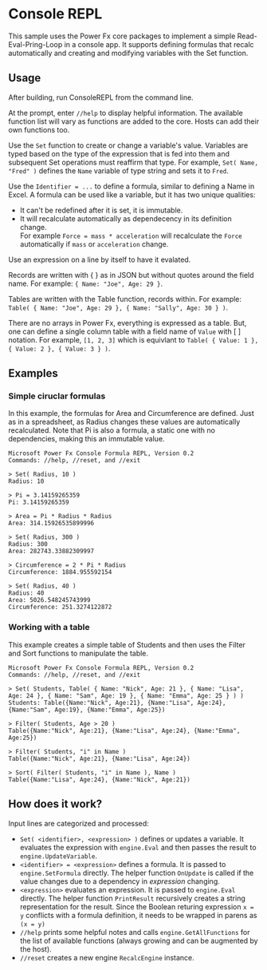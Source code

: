 # Console REPL

This sample uses the Power Fx core packages to implement a simple Read-Eval-Pring-Loop in a console app.  It supports defining formulas that recalc automatically and creating and modifying variables with the Set function.

## Usage

After building, run ConsoleREPL from the command line.

At the prompt, enter `//help` to display helpful information.  The available function list will vary as functions are added to the core.  Hosts can add their own functions too.

Use the `Set` function to create or change a variable's value.  Variables are typed based on the type of the expression that is fed into them and subsequent Set operations must reaffirm that type.  For example, `Set( Name, "Fred" )` defines the `Name` variable of type string and sets it to `Fred`.

Use the `Identifier = ...` to define a formula, similar to defining a Name in Excel.  A formula can be used like a variable, but it has two unique qualities:
- It can't be redefined after it is set, it is immutable.
- It will recalculate automatically as dependecency in its definition change.  
For example `Force = mass * acceleration` will recalculate the `Force` automatically if `mass` or `acceleration` change.

Use an expression on a line by itself to have it evalated.

Records are written with { } as in JSON but without quotes around the field name.  For example: `{ Name: "Joe", Age: 29 }`.

Tables are written with the Table function, records within.  For example: `Table( { Name: "Joe", Age: 29 }, { Name: "Sally", Age: 30 } )`.

There are no arrays in Power Fx, everything is expressed as a table.  But, one can define a single column table with a field name of `Value` with [ ] notation.  For example, `[1, 2, 3]` which is equivlant to `Table( { Value: 1 }, { Value: 2 }, { Value: 3 } )`.

## Examples

### Simple ciruclar formulas

In this example, the formulas for Area and Circumference are defined.  Just as in a spreadsheet, as Radius changes these values are automatically recalculated.  Note that Pi is also a formula, a static one with no dependencies, making this an immutable value.

```
Microsoft Power Fx Console Formula REPL, Version 0.2
Commands: //help, //reset, and //exit

> Set( Radius, 10 )
Radius: 10

> Pi = 3.14159265359
Pi: 3.14159265359

> Area = Pi * Radius * Radius
Area: 314.15926535899996

> Set( Radius, 300 )
Radius: 300
Area: 282743.33882309997

> Circumference = 2 * Pi * Radius
Circumference: 1884.955592154

> Set( Radius, 40 )
Radius: 40
Area: 5026.548245743999
Circumference: 251.3274122872
```

### Working with a table

This example creates a simple table of Students and then uses the Filter and Sort functions to manipulate the table.

```
Microsoft Power Fx Console Formula REPL, Version 0.2
Commands: //help, //reset, and //exit

> Set( Students, Table( { Name: "Nick", Age: 21 }, { Name: "Lisa", Age: 24 }, { Name: "Sam", Age: 19 }, { Name: "Emma", Age: 25 } ) )
Students: Table({Name:"Nick", Age:21}, {Name:"Lisa", Age:24}, {Name:"Sam", Age:19}, {Name:"Emma", Age:25})

> Filter( Students, Age > 20 )
Table({Name:"Nick", Age:21}, {Name:"Lisa", Age:24}, {Name:"Emma", Age:25})

> Filter( Students, "i" in Name )
Table({Name:"Nick", Age:21}, {Name:"Lisa", Age:24})

> Sort( Filter( Students, "i" in Name ), Name )
Table({Name:"Lisa", Age:24}, {Name:"Nick", Age:21})
```

## How does it work?

Input lines are categorized and processed:

- `Set( <identifier>, <expression> )` defines or updates a variable.  It evaluates the expression with `engine.Eval` and then passes the result to `engine.UpdateVariable`.
- `<identifier> = <expression>` defines a formula.  It is passed to `engine.SetFormula` directly.  The helper function `OnUpdate` is called if the value changes due to a dependency in *expression* changing.
- `<expression>` evaluates an expression.  It is passed to `engine.Eval` directly.  The helper function `PrintResult` recursively creates a string representation for the result.  Since the Boolean returing expression `x = y` conflicts with a formula definition, it needs to be wrapped in parens as `(x = y)`
- `//help` prints some helpful notes and calls `engine.GetAllFunctions` for the list of available functions (always growing and can be augmented by the host).
- `//reset` creates a new engine `RecalcEngine` instance.